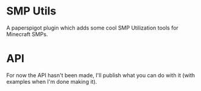 # SMP Utils
 A paperspigot plugin which adds some cool SMP Utilization tools for Minecraft SMPs.
 
# API
 For now the API hasn't been made, I'll publish what you can do with it (with examples when I'm done making it).
